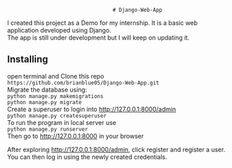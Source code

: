                                       # Django-Web-App
I created this project as a Demo for my internship. It is a basic web application developed using Django.<br >
The app is still under development but I will keep on updating it. 


##  Installing
open terminal and Clone this repo<br/>
     `https://github.com/brianblue05/Django-Web-App.git` <br/>
Migrate the database using: <br/>
     `python manage.py makemigrations` <br/>
     `python manage.py migrate` <br/>
Create a superuser to login into http://127.0.0.1:8000/admin <br/>
     `python manage.py createsuperuser` <br/>
To run the program in local server use <br/>
     `python manage.py runserver` <br/>
Then go to http://127.0.0.1:8000 in your browser <br/>

After exploring http://127.0.0.1:8000/admin, click register and register a user. You can then log in using the newly created credentials. <br/>
